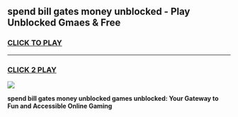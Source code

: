 
## spend bill gates money unblocked - Play Unblocked Gmaes & Free
<h3>
<a href="https://news.freeplayer.one?title=spend_bill_gates_money_unblocked&ref=23F">CLICK TO PLAY</a></h3>
<hr>

<h3>
<a href="https://news.freeplayer.one?title=spend_bill_gates_money_unblocked&ref=23F">CLICK 2 PLAY</a>
  
</h3>

<a href="https://news.freeplayer.one?title=spend_bill_gates_money_unblocked&ref=23F/"><img src="https://clearcache.store/games.png"></a>


**spend bill gates money unblocked games unblocked: Your Gateway to Fun and Accessible Online Gaming**
